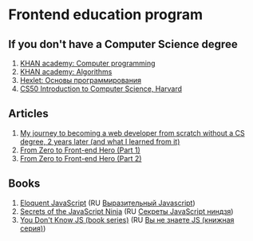
# Frontend education program

## If you don't have a Computer Science degree
1. [KHAN academy: Computer programming](https://www.khanacademy.org/computing/computer-programming)
1. [KHAN academy: Algorithms](https://www.khanacademy.org/computing/computer-science/algorithms)
1. [Hexlet: Основы программирования](https://ru.hexlet.io/courses/programming-basics)
1. [CS50 Introduction to Computer Science, Harvard](https://cs50.harvard.edu/lectures)

## Articles

1. [My journey to becoming a web developer from scratch without a CS degree, 2 years later (and what I learned from it)](https://medium.com/@sgarcia.dev/my-journey-to-becoming-a-web-developer-from-scratch-without-a-cs-degree-2-years-later-and-what-i-4a7fd2ff5503#.90852uuvi)
2. [From Zero to Front-end Hero (Part 1)](https://medium.freecodecamp.com/from-zero-to-front-end-hero-part-1-7d4f7f0bff02#.1u9gcsimw)
3. [From Zero to Front-end Hero (Part 2)](https://medium.freecodecamp.com/from-zero-to-front-end-hero-part-2-adfa4824da9b#.ocsp82bv0)

## Books

1. [Eloquent JavaScript](http://eloquentjavascript.net/) (RU [Выразительный Javascript](https://karmazzin.gitbooks.io/eloquentjavascript_ru/content/))
1. [Secrets of the JavaScript Ninja](https://www.amazon.com/Secrets-JavaScript-Ninja-John-Resig/dp/193398869X) (RU [Секреты JavaScript ниндзя](http://www.ozon.ru/context/detail/id/22421421/))
1. [You Don't Know JS (book series)](https://github.com/getify/You-Dont-Know-JS) (RU [Вы не знаете JS (книжная серия)](https://github.com/azat-io/you-dont-know-js-ru))





